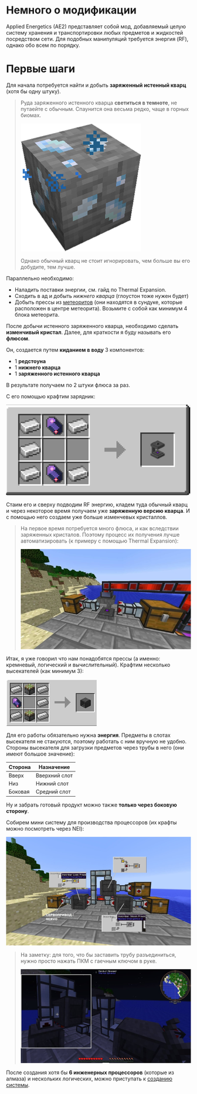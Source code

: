 # Немного о модификации

Applied Energetics (AE2) представляет собой мод, добавляемый целую систему хранения и транспортировки любых предметов и жидкостей посредством сети.
Для подобных манипуляций требуется энергия (RF), однако обо всем по порядку.

# Первые шаги

Для начала потребуется найти и добыть **заряженный истенный кварц** (хотя бы одну штуку).

> Руда заряженного истенного кварца **светиться в темноте**, не путаейте с обычным.
> Спаунится она весьма редко, чаще в горных биомах.
>
> [![Руда заряженного истенного кварца](/ae2/assets/charged-certus-ore.png)](https://minecraft-ru.gamepedia.com/Applied_Energistics_2/Заряженная_руда_истинного_кварца)
>
> Однако обычный кварц не стоит игнорировать, чем больше вы его добудите, тем лучше.

Параллельно необходимо:
 - Наладить поставки энергии, см. гайд по Thermal Expansion.
 - Сходить в ад и добыть *нижнего кварца* (глоустон тоже нужен будет)
 - Добыть прессы из [метеоритов](https://minecraft-ru.gamepedia.com/Applied_Energistics_2/Метеорит) (они находятся в сундуке, которые расположен в центре метеорита). Возьмите с собой как минимум 4 блока метеорита.

После добычи истенного заряженного кварца, необходимо сделать **изменчивый кристал**. Далее, для краткости я буду называть его **флюсом**.

Он, создается путем **киданием в воду** 3 компонентов:
 - 1 **редстоуна**
 - 1 **нижнего кварца**
 - 1 **заряженного истенного кварца**

 В результате получаем по 2 штуки флюса за раз.

С его помощью крафтим зарядник:

![Крафт зарядника из AE2](/ae2/assets/charger-craft.jpg)

Стаим его и сверху подводим RF энергию, кладем туда обычный кварц и через некоторое время получаем уже **заряженную версию кварца**. И с помощью него создаем уже больше изменчевых кристаллов.

> На первое время потребуется много флюса, и как вследствии заряженных кристалов. Поэтому процесс их получения лучше автоматизировать (к примеру с помощью Thermal Expansion):
>
> ![Пример автоматизации зарядника](/ae2/assets/charger-automation-demo.jpg)

Итак, я уже говорил что нам понадобятся прессы (а именно: кремневый, логический и вычислительный).
Крафтим несколько высекателей (как минимум 3):

![Крафт высекателя из AE2](/ae2/assets/inscriber-craft.jpg)

Для его работы обязательно нужна **энергия**.
Предметы в слотах высекателя не стакуются, поэтому работать с ним вручную не удобно.
Стороны высекателя для загрузки предметов через трубы в него (они имеют большое значение):

|Сторона|Назначение|
|---|---|
|Вверх|Вверхний слот|
|Низ|Нижний слот|
|Боковая|Средний слот|

Ну и забрать готовый продукт можно также **только через боковую сторону**.

Собирем мини систему для производства процессоров (их крафты можно посмотреть через NEI):

![Авто-создание процессоров из AE2](/ae2/assets/basic-inscriber-automation.jpg)

> На заметку: для того, что бы заставить трубу разъединиться, нужно просто нажать ПКМ с гаечным ключом в руке.
> 
> ![Wrench in action](/ae2/assets/wrench-demo.jpg)

После создания хотя бы **6 инженерных процессоров** (которые из алмаза) и нескольких логических, можно приступать к [созданию системы](./2.MD).
